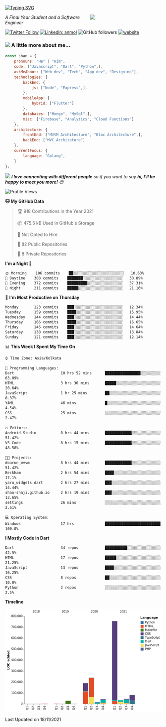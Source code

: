 <!-- <h2>नमस्ते (Namaste)🙏🏻, I'm Shan Shaji! <img src="https://media.giphy.com/media/12oufCB0MyZ1Go/giphy.gif" width="50"></h2> -->
[![Typing SVG](https://readme-typing-svg.herokuapp.com?lines=Hey%2C+I'm+Shan;I+am+a+Full+Stack+Developer)](https://git.io/typing-svg)

<img align='right' src="https://media.giphy.com/media/M9gbBd9nbDrOTu1Mqx/giphy.gif" width="230">
<p><em>A Final Year Student and a Software Engineer</em></p>

[![Twitter Follow](https://img.shields.io/twitter/follow/shan__shaji?style=flat)](https://twitter.com/intent/follow?screen_name=shan__shaji)
[![Linkedin: anmol](https://img.shields.io/badge/shan-shaji?style=flat-square&logo=Linkedin&logoColor=white&link=https://www.linkedin.com/in/shan-shaji/)](https://www.linkedin.com/in/shan-shaji/)
![GitHub followers](https://img.shields.io/github/followers/shan-shaji?label=Follow&style=social)
[![website](https://img.shields.io/badge/Website-46a2f1.svg?&style=flat-square&logo=Google-Chrome&logoColor=white&link=http://shan-shaji.github.io/)](http://shan-shaji.github.io/)



### <img src="https://media.giphy.com/media/VgCDAzcKvsR6OM0uWg/giphy.gif" width="50"> A little more about me...  

```javascript
const shan = {
    pronouns: "He" | "Him",
    code: ["Javascript", "Dart", "Python",],
    askMeAbout: ["Web dev", "Tech", "App dev", "Designing"],
    technologies: {
        backEnd: {
            js: ["Node", "Express",],
        },
        mobileApp: {
            hybrid: ["Flutter"]
        },
        databases: ["Mongo", "MySql",],
        misc: ["Firebase", "Analytics", "Cloud Functions"]
    },
    architecture: {
        frontEnd: ["MVVM Architecture", "Bloc Architecture",],
        backEnd: ["MVC Architeture"]
    },
    currentFocus: {
        language: "Golang",
    }
};
```

<img src="https://media.giphy.com/media/LnQjpWaON8nhr21vNW/giphy.gif" width="60"> <em><b>I love connecting with different people</b> so if you want to say <b>hi, I'll be happy to meet you more!</b> 😊</em>


<!--START_SECTION:waka-->
![Profile Views](http://img.shields.io/badge/Profile%20Views-5-blue)

**🐱 My GitHub Data** 

> 🏆 918 Contributions in the Year 2021
 > 
> 📦 475.5 kB Used in GitHub's Storage 
 > 
> 🚫 Not Opted to Hire
 > 
> 📜 82 Public Repositories 
 > 
> 🔑 8 Private Repositories  
 > 
**I'm a Night 🦉** 

```text
🌞 Morning    106 commits    ██░░░░░░░░░░░░░░░░░░░░░░░   10.63% 
🌆 Daytime    308 commits    ███████░░░░░░░░░░░░░░░░░░   30.89% 
🌃 Evening    372 commits    █████████░░░░░░░░░░░░░░░░   37.31% 
🌙 Night      211 commits    █████░░░░░░░░░░░░░░░░░░░░   21.16%

```
📅 **I'm Most Productive on Thursday** 

```text
Monday       123 commits    ███░░░░░░░░░░░░░░░░░░░░░░   12.34% 
Tuesday      159 commits    ████░░░░░░░░░░░░░░░░░░░░░   15.95% 
Wednesday    144 commits    ███░░░░░░░░░░░░░░░░░░░░░░   14.44% 
Thursday     166 commits    ████░░░░░░░░░░░░░░░░░░░░░   16.65% 
Friday       146 commits    ███░░░░░░░░░░░░░░░░░░░░░░   14.64% 
Saturday     138 commits    ███░░░░░░░░░░░░░░░░░░░░░░   13.84% 
Sunday       121 commits    ███░░░░░░░░░░░░░░░░░░░░░░   12.14%

```


📊 **This Week I Spent My Time On** 

```text
⌚︎ Time Zone: Asia/Kolkata

💬 Programming Languages: 
Dart                     10 hrs 52 mins      ████████████████░░░░░░░░░   63.89% 
HTML                     3 hrs 30 mins       █████░░░░░░░░░░░░░░░░░░░░   20.64% 
JavaScript               1 hr 25 mins        ██░░░░░░░░░░░░░░░░░░░░░░░   8.37% 
YAML                     46 mins             █░░░░░░░░░░░░░░░░░░░░░░░░   4.54% 
CSS                      25 mins             ░░░░░░░░░░░░░░░░░░░░░░░░░   2.47%

🔥 Editors: 
Android Studio           8 hrs 44 mins       ████████████░░░░░░░░░░░░░   51.42% 
VS Code                  8 hrs 15 mins       ████████████░░░░░░░░░░░░░   48.58%

🐱‍💻 Projects: 
doarun_mvvm              8 hrs 44 mins       ████████████░░░░░░░░░░░░░   51.42% 
Beckham                  2 hrs 54 mins       ████░░░░░░░░░░░░░░░░░░░░░   17.1% 
yaru_widgets.dart        2 hrs 27 mins       ███░░░░░░░░░░░░░░░░░░░░░░   14.44% 
shan-shaji.github.io     2 hrs 19 mins       ███░░░░░░░░░░░░░░░░░░░░░░   13.65% 
settings                 26 mins             ░░░░░░░░░░░░░░░░░░░░░░░░░   2.61%

💻 Operating System: 
Windows                  17 hrs              █████████████████████████   100.0%

```

**I Mostly Code in Dart** 

```text
Dart                     34 repos            ██████████░░░░░░░░░░░░░░░   42.5% 
HTML                     17 repos            █████░░░░░░░░░░░░░░░░░░░░   21.25% 
JavaScript               13 repos            ████░░░░░░░░░░░░░░░░░░░░░   16.25% 
CSS                      8 repos             ██░░░░░░░░░░░░░░░░░░░░░░░   10.0% 
Python                   2 repos             ░░░░░░░░░░░░░░░░░░░░░░░░░   2.5%

```


**Timeline**

![Chart not found](https://raw.githubusercontent.com/shan-shaji/shan-shaji/master/charts/bar_graph.png) 


 Last Updated on 18/11/2021
<!--END_SECTION:waka-->

